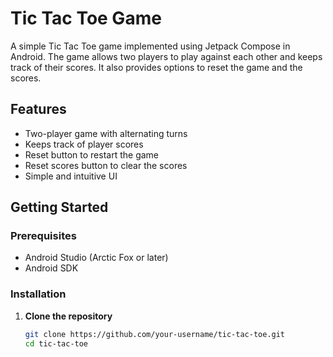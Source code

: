 # Tic Tac Toe Game

A simple Tic Tac Toe game implemented using Jetpack Compose in Android. The game allows two players to play against each other and keeps track of their scores. It also provides options to reset the game and the scores.

## Features

- Two-player game with alternating turns
- Keeps track of player scores
- Reset button to restart the game
- Reset scores button to clear the scores
- Simple and intuitive UI


## Getting Started

### Prerequisites

- Android Studio (Arctic Fox or later)
- Android SDK

### Installation

1. **Clone the repository**
   ```sh
   git clone https://github.com/your-username/tic-tac-toe.git
   cd tic-tac-toe
